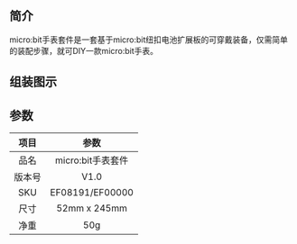 ## 简介
micro:bit手表套件是一套基于micro:bit纽扣电池扩展板的可穿戴装备，仅需简单的装配步骤，就可DIY一款micro:bit手表。

## 组装图示

## 参数
项目 | 参数
:-: | :-:
品名|micro:bit手表套件
版本号|V1.0
SKU|EF08191/EF00000
尺寸|52mm x 245mm
净重|50g

